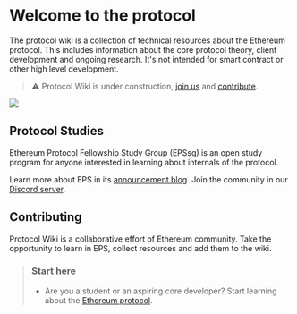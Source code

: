# Welcome to the protocol

The protocol wiki is a collection of technical resources about the Ethereum protocol. This includes information about the core protocol theory, client development and ongoing research. It's not intended for smart contract or other high level development. 

> :warning: Protocol Wiki is under construction, [join us](/eps/intro.md) and [contribute](contributing.md). 

![](https://raw.githubusercontent.com/eth-protocol-fellows/protocol-studies/wiki-pages/docs/images/epfsg_hero.jpg)

## Protocol Studies

Ethereum Protocol Fellowship Study Group (EPSsg) is an open study program for anyone interested in learning about internals of the protocol. 

Learn more about EPS in its [announcement blog](https://blog.ethereum.org/2024/02/07/epf-study-group). Join the community in our [Discord server](https://discord.gg/epfsg).

## Contributing

Protocol Wiki is a collaborative effort of Ethereum community. Take the opportunity to learn in EPS, collect resources and add them to the wiki. 

> ### Start here
> * Are you a student or an aspiring core developer? Start learning about the [Ethereum protocol](eps/intro.md).
